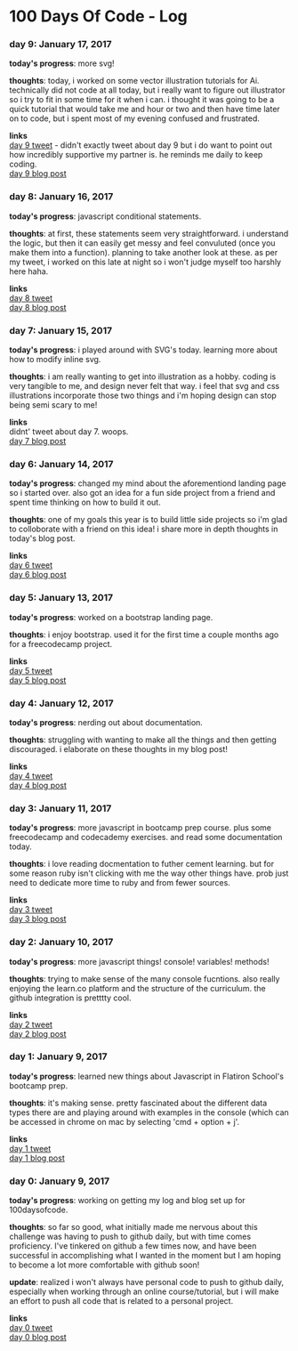 # 100 Days Of Code - Log

### day 9: January 17, 2017

**today's progress**: more svg!

**thoughts**: today, i worked on some vector illustration tutorials for Ai. technically did not code at all today, but i really want to figure out illustrator so i try to fit in some time for it when i can. i thought it was going to be a quick tutorial that would take me and hour or two and then have time later on to code, but i spent most of my evening confused and frustrated. 

**links**<br>
[day 9 tweet](https://twitter.com/shnsbrn/status/821491022333087745) - didn't exactly tweet about day 9 but i do want to point out how incredibly supportive my partner is. he reminds me daily to keep coding.<br>
[day 9 blog post](https://medium.com/my-100daysofcode/day-9-jan-17-2017-643cafd7aa7a#.yh2ffei3i)


### day 8: January 16, 2017

**today's progress**: javascript conditional statements. 

**thoughts**: at first, these statements seem very straightforward. i understand the logic, but then it can easily get messy and feel convuluted (once you make them into a function). planning to take another look at these. as per my tweet, i worked on this late at night so i won't judge myself too harshly here haha.

**links**<br>
[day 8 tweet](https://twitter.com/shnsbrn/status/821216108728451072)<br>
[day 8 blog post](https://medium.com/my-100daysofcode/day-8-jan-16-2017-31bc61f44615#.a9mt4bpwi)

### day 7: January 15, 2017

**today's progress**: i played around with SVG's today. learning more about how to modify inline svg. 

**thoughts**: i am really wanting to get into illustration as a hobby. coding is very tangible to me, and design never felt that way. i feel that svg and css illustrations incorporate those two things and i'm hoping design can stop being semi scary to me!

**links**<br>
didnt' tweet about day 7. woops. <br>
[day 7 blog post](https://medium.com/my-100daysofcode/day-7-jan-15-2017-10846dc97ec4#.pyl1b6v4e)

### day 6: January 14, 2017

**today's progress**: changed my mind about the aforementiond landing page so i started over. also got an idea for a fun side project from a friend and spent time thinking on how to build it out.

**thoughts**: one of my goals this year is to build little side projects so i'm glad to colloborate with a friend on this idea! i share more in depth thoughts in today's blog post. 

**links**<br>
[day 6 tweet](https://twitter.com/shnsbrn/status/820355257788198912)<br>
[day 6 blog post](https://medium.com/my-100daysofcode/day-6-jan-14-2017-d32abaebe615#.ohj32bpbl)

### day 5: January 13, 2017

**today's progress**: worked on a bootstrap landing page. 

**thoughts**: i enjoy bootstrap. used it for the first time a couple months ago for a freecodecamp project. 

**links**<br>
[day 5 tweet](https://twitter.com/shnsbrn/status/820355257788198912)<br>
[day 5 blog post](https://medium.com/my-100daysofcode/day-5-jan-13-2017-70e2527151a3#.7ncpa5qhl)


### day 4: January 12, 2017

**today's progress**: nerding out about documentation. 

**thoughts**: struggling with wanting to make all the things and then getting discouraged. i elaborate on these thoughts in my blog post!

**links**<br>
[day 4 tweet](https://twitter.com/shnsbrn/status/819930235047211008)<br>
[day 4 blog post](https://medium.com/my-100daysofcode/day-4-jan-12-2017-426b826176f4#.jm75b1wtd)

### day 3: January 11, 2017

**today's progress**: more javascript in bootcamp prep course. plus some freecodecamp and codecademy exercises. and read some documentation today. 

**thoughts**: i love reading docmentation to futher cement learning. but for some reason ruby isn't clicking with me the way other things have. prob just need to dedicate more time to ruby and from fewer sources.

**links**<br>
[day 3 tweet](https://twitter.com/shnsbrn/status/819427685982146560)<br>
[day 3 blog post](https://medium.com/my-100daysofcode/day-3-115563174015#.fbepczfe3)

### day 2: January 10, 2017 

**today's progress**: more javascript things! console! variables! methods!

**thoughts**: trying to make sense of the many console fucntions. also really enjoying the learn.co platform and the structure of the curriculum. the github integration is pretttty cool. 

**links**<br>
[day 2 tweet](https://twitter.com/shnsbrn/status/819052979441565696)<br>
[day 2 blog post](https://medium.com/my-100daysofcode/day-2-3347817dcf4#.nrcy2b2q1)


### day 1: January 9, 2017 

**today's progress**: learned new things about Javascript in Flatiron School's bootcamp prep.

**thoughts**: it's making sense. pretty fascinated about the different data types there are and playing around with examples in the console (which can be accessed in chrome on  mac by selecting 'cmd + option + j'. 

**links**<br>
[day 1 tweet](https://twitter.com/shnsbrn/status/818672594639589376)<br>
[day 1 blog post](https://medium.com/my-100daysofcode/day-1-8dcbb7e2a408#.o033dcp43)

### day 0: January 9, 2017 

**today's progress**: working on getting my log and blog set up for 100daysofcode. 

**thoughts**: so far so good, what initially made me nervous about this challenge was having to push to github daily, but with time comes proficiency. I've tinkered on github a few times now, and have been successful in accomplishing what I wanted in the moment but I am hoping to become a lot more comfortable with github soon!

**update**: realized i won't always have personal code to push to github daily, especially when working through an online course/tutorial, but i will make an effort to push all code that is related to a personal project.

**links**<br>
[day 0 tweet](https://twitter.com/shnsbrn/status/818506834172592129)<br>
[day 0 blog post](https://medium.com/my-100daysofcode)
